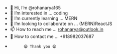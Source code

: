 - 👋 Hi, I’m @rohanarya165
- 👀 I’m interested in ... coding
- 🌱 I’m currently learning ... MERN
- 💞️ I’m looking to collaborate on ... (MERN)ReactJS
- 📫 How to reach me ... rohanarya@outlook.in
- 📱 How to contact me ... +918982037687
-           😁 Thank you 😁

<!---
rohanarya165/rohanarya165 is a ✨ special ✨ repository because its `README.md` (this file) appears on your GitHub profile.
You can click the Preview link to take a look at your changes.
--->
